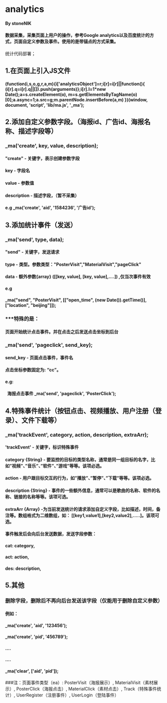 # analytics
#### By stoneNIK
#### 数据采集，采集页面上用户的操作，参考Google analytics以及百度统计的方式，页面自定义参数及事件。使用的是带锚点的方式采集。
统计代码部署；
## 1.在页面上引入JS文件
#### (function(i,s,o,g,r,a,m){i['analyticsObject']=r;i[r]=i[r]||function(){ (i[r].q=i[r].q||[]).push(arguments)};i[r].l=1*new Date();a=s.createElement(o), m=s.getElementsByTagName(o)[0];a.async=1;a.src=g;m.parentNode.insertBefore(a,m) })(window, document, 'script', 'lib/ma.js', '_ma');
## 2.添加自定义参数字段。（海报id、广告id、海报名称、描述字段等）
### _ma('create', key, value, description);
#### "create" - 关键字，表示创建参数字段 
#### key - 字段名
#### value - 参数值
#### description - 描述字段，（暂不采集）
#### e.g _ma('create', 'aid', '1584236', '广告id');
## 3.添加统计事件（发送）
### _ma('send', type, data);
#### "send" - 关键字，发送请求
#### type - 类型。参数类型："PosterVisit","MaterialVisit","pageClick"
#### data - 额外参数{array} ([[key, value], [key, value],....]) ,仅当次事件有效
#### e.g
#### _ma("send", "PosterVisit", [["open_time", (new Date()).getTime()], ["location", "beijing"]]);
### ***特殊的是：
#### 页面开始统计点击事件。并在点击之后发送点击坐标到后台
### _ma('send', 'pageclick', send_key);
#### send_key - 页面点击事件，事件名
#### 点击坐标参数固定为: “cc”。
#### e.g: 
####     海报点击事件 _ma('send', 'pageclick', 'PosterClick');
## 4.特殊事件统计（按钮点击、视频播放、用户注册（登录）、文件下载等）
### _ma('trackEvent', category, action, description, extraArr);
#### 'trackEvent' - 关键字，标识特殊事件 
#### category {String} - 要监控的目标的类型名称，通常是同一组目标的名字，比如”视频”、”音乐”、”软件”、”游戏”等等。该项必选。
#### action - 用户跟目标交互的行为，如”播放”、”暂停”、”下载”等等。该项必选。
#### description {String} - 事件的一些额外信息，通常可以是歌曲的名称、软件的名称、链接的名称等等。该项可选。
#### extraArr {Array} -为当前发送统计的请求添加自定义字段，比如描述，时间，备注等。数组格式为二维数组，如： [[key1,value1],[key2,value2],.....]。该项可选。
#### 事件触发后会向后台发送数据，发送字段参数：
####  cat: category, 
####  act: action, 
####  des: description,
## 5.其他
### 删除字段，删除后不再向后台发送该字段（仅能用于删除自定义参数）
#### 例如： 
#### _ma('create', 'aid', '123456');
#### _ma('create', 'pid', '456789');
#### ....
#### ....
#### _ma('clear', ['aid', 'pid']); 
###注：页面事件类型（ea）: PosterVisit（海报展示）, MaterialVisit（素材展示）, PosterClick（海报点击）, MaterialClick（素材点击）, Track（特殊事件统计）, UserRegister（注册事件）, UserLogin（登陆事件）
